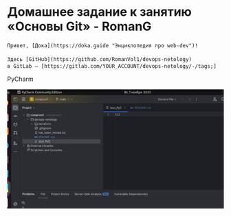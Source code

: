 # Домашнее задание к занятию «Основы Git» - RomanG

```
Привет, [Дока](https://doka.guide "Энциклопедия про web-dev")!

Здесь [GitHub](https://github.com/RomanVol1/devops-netology)
в GitLab — [https://gitlab.com/YOUR_ACCOUNT/devops-netology/-/tags;]
```

PyCharm

![task4](https://github.com/RomanVol1/sysadm-homeworks/blob/devsys10/02-git-02-base/img/task4.jpg)
